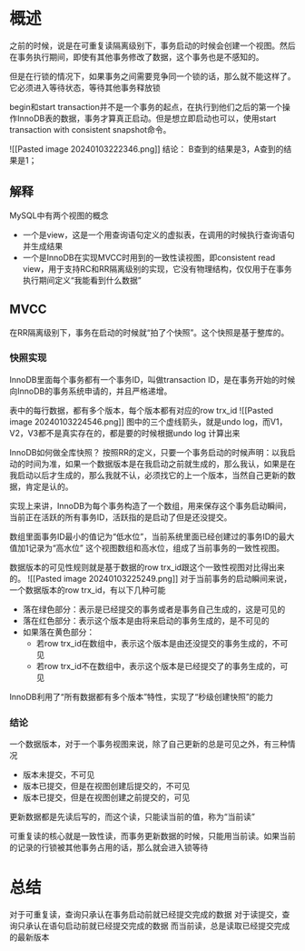 # 概述
之前的时候，说是在可重复读隔离级别下，事务启动的时候会创建一个视图。然后在事务执行期间，即使有其他事务修改了数据，这个事务也是不感知的。

但是在行锁的情况下，如果事务之间需要竞争同一个锁的话，那么就不能这样了。它必须进入等待状态，等待其他事务释放锁

begin和start transaction并不是一个事务的起点，在执行到他们之后的第一个操作InnoDB表的数据，事务才算真正启动。但是想立即启动也可以，使用start transaction with consistent snapshot命令。

![[Pasted image 20240103222346.png]]
结论：
B查到的结果是3，A查到的结果是1；

## 解释
MySQL中有两个视图的概念
- 一个是view，这是一个用查询语句定义的虚拟表，在调用的时候执行查询语句并生成结果
- 一个是InnoDB在实现MVCC时用到的一致性读视图，即consistent read view，用于支持RC和RR隔离级别的实现，它没有物理结构，仅仅用于在事务执行期间定义“我能看到什么数据”

## MVCC
在RR隔离级别下，事务在启动的时候就“拍了个快照”。这个快照是基于整库的。
### 快照实现
InnoDB里面每个事务都有一个事务ID，叫做transaction ID，是在事务开始的时候向InnoDB的事务系统申请的，并且严格递增。

表中的每行数据，都有多个版本，每个版本都有对应的row trx_id
![[Pasted image 20240103224546.png]]
图中的三个虚线箭头，就是undo log，而V1，V2，V3都不是真实存在的，都是要的时候根据undo log 计算出来

InnoDB如何做全库快照？
按照RR的定义，只要一个事务启动的时候声明：以我启动的时间为准，如果一个数据版本是在我启动之前就生成的，那么我认，如果是在我启动以后才生成的，那么我就不认，必须找它的上一个版本，当然自己更新的数据，肯定是认的。

实现上来讲，InnoDB为每个事务构造了一个数组，用来保存这个事务启动瞬间，当前正在活跃的所有事务ID，活跃指的是启动了但是还没提交。

数组里面事务ID最小的值记为“低水位”，当前系统里面已经创建过的事务ID的最大值加1记录为“高水位”
这个视图数组和高水位，组成了当前事务的一致性视图。

数据版本的可见性规则就是基于数据的row trx_id跟这个一致性视图对比得出来的。
![[Pasted image 20240103225249.png]]
对于当前事务的启动瞬间来说，一个数据版本的row trx_id，有以下几种可能
- 落在绿色部分：表示是已经提交的事务或者是事务自己生成的，这是可见的
- 落在红色部分：表示这个版本是由将来启动的事务生成的，是不可见的
- 如果落在黄色部分：
	- 若row trx_id在数组中，表示这个版本是由还没提交的事务生成的，不可见
	- 若row trx_id不在数组中，表示这个版本是已经提交了的事务生成的，可见

InnoDB利用了“所有数据都有多个版本”特性，实现了“秒级创建快照”的能力

### 结论
一个数据版本，对于一个事务视图来说，除了自己更新的总是可见之外，有三种情况
- 版本未提交，不可见
- 版本已提交，但是在视图创建后提交的，不可见
- 版本已提交，但是在视图创建之前提交的，可见


更新数据都是先读后写的，而这个读，只能读当前的值，称为“当前读”

可重复读的核心就是一致性读，而事务更新数据的时候，只能用当前读。如果当前的记录的行锁被其他事务占用的话，那么就会进入锁等待

# 总结
对于可重复读，查询只承认在事务启动前就已经提交完成的数据
对于读提交，查询只承认在语句启动前就已经提交完成的数据
而当前读，总是读取已经提交完成的最新版本




